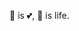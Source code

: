 🌽 is 💕, 🌽 is life.

<!---
practical-turkey/practical-turkey is a ✨ special ✨ repository because its `README.md` (this file) appears on your GitHub profile.
You can click the Preview link to take a look at your changes.
--->
